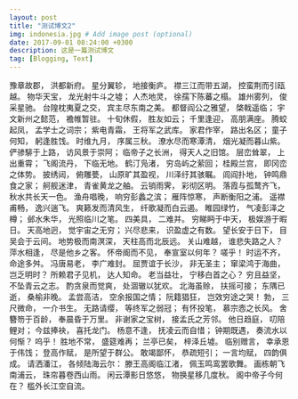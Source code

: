 ```yaml
---
layout: post
title: "测试博文2"
img: indonesia.jpg # Add image post (optional)
date: 2017-09-01 08:24:00 +0300
description: 这是一篇测试博文
tag: [Blogging, Text]
---
```


豫章故郡， 洪都新府。 星分翼轸， 地接衡庐。 襟三江而带五湖， 控蛮荆而引瓯越。 物华天宝， 龙光射牛斗之墟； 人杰地灵， 徐孺下陈蕃之榻。 雄州雾列， 俊采星驰。 台隍枕夷夏之交， 宾主尽东南之美。 都督阎公之雅望， 棨戟遥临； 宇文新州之懿范， 襜帷暂驻。 十旬休假， 胜友如云； 千里逢迎， 高朋满座。 腾蛟起凤， 孟学士之词宗； 紫电青霜， 王将军之武库。 家君作宰， 路出名区； 童子何知， 躬逢胜饯。
时维九月， 序属三秋。 潦水尽而寒潭清， 烟光凝而暮山紫。 俨骖騑于上路， 访风景于崇阿； 临帝子之长洲， 得天人之旧馆。 层峦耸翠， 上出重霄； 飞阁流丹， 下临无地。 鹤汀凫渚， 穷岛屿之萦回； 桂殿兰宫， 即冈峦之体势。
披绣闼， 俯雕甍， 山原旷其盈视， 川泽纡其骇瞩。 闾阎扑地， 钟鸣鼎食之家； 舸舰迷津， 青雀黄龙之舳。 云销雨霁， 彩彻区明。 落霞与孤鹜齐飞， 秋水共长天一色。 渔舟唱晚， 响穷彭蠡之滨； 雁阵惊寒， 声断衡阳之浦。
遥襟甫畅， 逸兴遄飞。 爽籁发而清风生， 纤歌凝而白云遏。 睢园绿竹， 气凌彭泽之樽； 邺水朱华， 光照临川之笔。 四美具， 二难并。 穷睇眄于中天， 极娱游于暇日。 天高地迥， 觉宇宙之无穷； 兴尽悲来， 识盈虚之有数。 望长安于日下， 目吴会于云间。 地势极而南溟深， 天柱高而北辰远。 关山难越， 谁悲失路之人？ 萍水相逢， 尽是他乡之客。 怀帝阍而不见， 奉宣室以何年？
嗟乎！ 时运不齐， 命途多舛。 冯唐易老， 李广难封。 屈贾谊于长沙， 非无圣主； 窜梁鸿于海曲， 岂乏明时？ 所赖君子见机， 达人知命。 老当益壮， 宁移白首之心？ 穷且益坚， 不坠青云之志。 酌贪泉而觉爽， 处涸辙以犹欢。 北海虽赊， 扶摇可接； 东隅已逝， 桑榆非晚。 孟尝高洁， 空余报国之情； 阮籍猖狂， 岂效穷途之哭！
勃， 三尺微命， 一介书生。 无路请缨， 等终军之弱冠； 有怀投笔， 慕宗悫之长风。 舍簪笏于百龄， 奉晨昏于万里。 非谢家之宝树， 接孟氏之芳邻。 他日趋庭， 叨陪鲤对； 今兹捧袂， 喜托龙门。 杨意不逢， 抚凌云而自惜； 钟期既遇， 奏流水以何惭？
呜乎！ 胜地不常， 盛筵难再； 兰亭已矣， 梓泽丘墟。 临别赠言， 幸承恩于伟饯； 登高作赋， 是所望于群公。 敢竭鄙怀， 恭疏短引； 一言均赋， 四韵俱成。 请洒潘江， 各倾陆海云尔：
滕王高阁临江渚， 佩玉鸣鸾罢歌舞。
画栋朝飞南浦云， 珠帘暮卷西山雨。
闲云潭影日悠悠， 物换星移几度秋。
阁中帝子今何在？ 槛外长江空自流。

